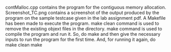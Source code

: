 contMalloc.cpp
    contains the program for the contiguous memory allocation.
Screenshot_TC.png
    contains a screenshot of the output produced by the program on the sample testcase given in the lab assignment pdf.
A Makefile has been made to execute the program.
make clean
    command is used to remove the existing objext files in the directory.
make
    command is used to compile the program and run it.
So, do
make
    and then give the necessary inputs to run the program for the first time. And, for running it again, do
make clean
make
